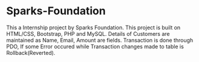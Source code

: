 # Sparks-Foundation
This a Internship project by Sparks Foundation. This project is built on HTML/CSS, Bootstrap, PHP and MySQL. Details of Customers are maintained as Name, Email, Amount are fields. Transaction is done through PDO, If some Error occured while Transaction changes made to table is Rollback(Reverted).
